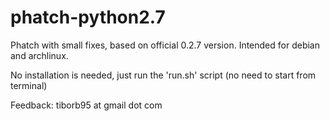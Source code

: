 # phatch-python2.7
Phatch with small fixes, based on official 0.2.7 version. Intended for debian and archlinux.

No installation is needed, just run the 'run.sh' script (no need to start from terminal)

Feedback: tiborb95 at gmail dot com
